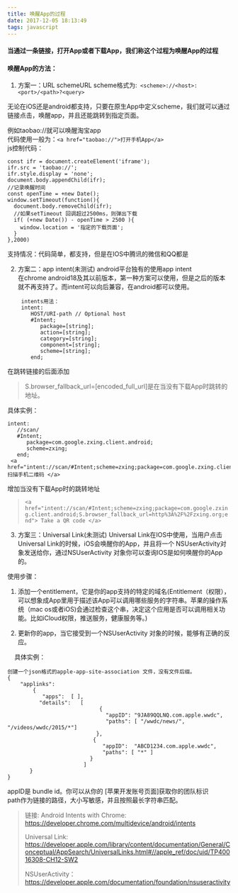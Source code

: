 ```yaml
---
title: 唤醒App的过程
date: 2017-12-05 18:13:49
tags: javascript
---
```

 
#### 当通过一条链接，打开App或者下载App，我们称这个过程为唤醒App的过程
#### 唤醒App的方法：  
1. 方案一：URL schemeURL
scheme格式为:` <scheme>://<host>:<port>/<path>?<query>`<br />

无论在iOS还是android都支持，只要在原生App中定义scheme，我们就可以通过链接点击，唤醒app，并且还能跳转到指定页面。
<br />

例如taobao://就可以唤醒淘宝app<br />
代码使用一般为：`<a href="taobao://">打开手机App</a>`<br />
js控制代码：      

	const ifr = document.createElement('iframe');
	ifr.src = 'taobao://';
	ifr.style.display = 'none'; 
	document.body.appendChild(ifr);
	//记录唤醒时间
	const openTime = +new Date();
	window.setTimeout(function(){
	  document.body.removeChild(ifr);
	  //如果setTimeout 回调超过2500ms，则弹出下载 
	  if( (+new Date()) - openTime > 2500 ){ 
		window.location = '指定的下载页面'; 
	  } 
	},2000)
	
支持情况：代码简单，都支持，但是在IOS中腾讯的微信和QQ都是

2. 方案二：app intent(未测试)
android平台独有的使用app intent<br />
在chrome android18及其以前版本，第一种方案可以使用，但是之后的版本就不再支持了。而intent可以向后兼容，在android都可以使用。

	
		intents用法：
		intent:
		   HOST/URI-path // Optional host 
		   #Intent; 
		      package=[string]; 
		      action=[string]; 
		      category=[string]; 
		      component=[string]; 
		      scheme=[string]; 
		   end; 
	   
在跳转链接的后面添加
> S.browser_fallback_url=[encoded_full_url]是在当没有下载App时跳转的地址。
 
具体实例：

	intent:
	   //scan/
	   #Intent; 
	      package=com.google.zxing.client.android; 
	      scheme=zxing; 
	   end; 
	 <a href="intent://scan/#Intent;scheme=zxing;package=com.google.zxing.client.android;end"> 扫描手机二维码 </a>
	 
增加当没有下载App时的跳转地址

>  `<a href="intent://scan/#Intent;scheme=zxing;package=com.google.zxing.client.android;S.browser_fallback_url=http%3A%2F%2Fzxing.org;end"> Take a QR code </a> `


3. 方案三：Universal Link(未测试)
Universal Link在IOS中使用，当用户点击Universal Link的时候，iOS会唤醒你的App，并且将一个 NSUserActivity对象发送给你，通过NSUserActivity 对象你可以查询IOS是如何唤醒你的App的。<br />

使用步骤：<br />

1.   添加一个entitlement，它是你的app支持的特定的域名(Entitlement（权限），可以想象成App里用于描述该App可以调用哪些服务的字符串。苹果的操作系统（mac os或者iOS)会通过检查这个串，决定这个应用是否可以调用相关功能。比如iCloud权限，推送服务，健康服务等。)

2.  更新你的app，当它接受到一个NSUserActivity 对象的时候，能够有正确的反应。

&nbsp;&nbsp;&nbsp;&nbsp;具体实例：

	创建一个json格式的apple-app-site-association 文件，没有文件后缀。
	{
	    "applinks":
	        {
	           "apps":  [ ],
	          "details":   [
	                             {
	                               "appID": "9JA89QQLNQ.com.apple.wwdc",
	                               "paths": [ "/wwdc/news/", "/videos/wwdc/2015/*"]
	                            },
	                           { 
	                              "appID":  "ABCD1234.com.apple.wwdc",
	                              "paths": [ "*" ]
	                          }
	                        ]
	       }
	}
	
appID是 bundle id。你可以从你的 [苹果开发账号页面]获取你的团队标识<br />
path作为链接的路径，大小写敏感，并且按照最长字符串匹配。<br />
>  链接:
> Android Intents with Chrome: <br />
> https://developer.chrome.com/multidevice/android/intents<br />
> 
> 
> Universal Link:  https://developer.apple.com/library/content/documentation/General/Conceptual/AppSearch/UniversalLinks.html#//apple_ref/doc/uid/TP40016308-CH12-SW2<br />
> 
> NSUserActivity： <br />
> https://developer.apple.com/documentation/foundation/nsuseractivity

 
